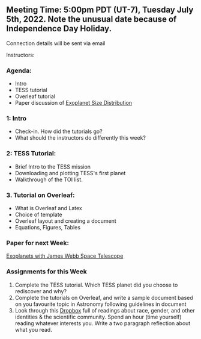## Meeting Time: 5:00pm PDT (UT-7), Tuesday July 5th, 2022. Note the unusual date because of Independence Day Holiday.
Connection details will be sent via email

Instructors: 

### Agenda:
* Intro
* TESS tutorial
* Overleaf tutorial
* Paper discussion of [Exoplanet Size Distribution](https://www.pnas.org/content/116/20/9723)

### 1: Intro
* Check-in. How did the tutorials go?
* What should the instructors do differently this week?

### 2: TESS Tutorial:
* Brief Intro to the TESS mission
* Downloading and plotting TESS's first planet
* Walkthrough of the TOI list.

### 3. Tutorial on Overleaf:
* What is Overleaf and Latex
* Choice of template
* Overleaf layout and creating a document
* Equations, Figures, Tables


### Paper for next Week:
[Exoplanets with James Webb Space Telescope](https://ntrs.nasa.gov/api/citations/20180004151/downloads/20180004151.pdf)

### Assignments for this Week

1. Complete the TESS tutorial. Which TESS planet did you choose to rediscover and why?
2. Complete the tutorials on Overleaf, and write a sample document based on you favourite topic in Astronomy following guidelines in document
3. Look through this [Dropbox](https://www.dropbox.com/sh/jkslarj06iuvq2e/AAB5PENEy83B5rHihd2x9nEQa?dl=0) full of readings about race, gender, and other identities & the scientific community. Spend an hour (time yourself) reading whatever interests you. Write a two paragraph reflection about what you read.
